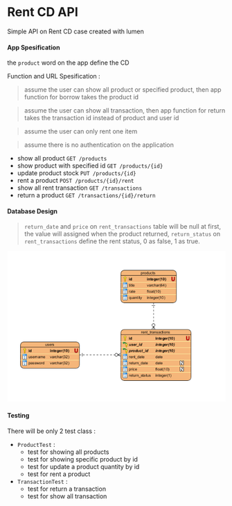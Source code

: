 # Rent CD API

Simple API on Rent CD case created with lumen

#### App Spesification

the `product` word on the app define the CD

Function and URL Spesification :
> assume the user can show all product or specified product, then app function for borrow takes the product id

> assume the user can show all transaction, then app function for return takes the transaction id instead of product and user id

>assume the user can only rent one item

>assume there is no authentication on the application

- show all product  `GET /products`
- show product with specified id  `GET /products/{id}`
- update product stock  `PUT /products/{id}`
- rent a product  `POST /products/{id}/rent`
- show all rent transaction `GET /transactions`
- return a product  `GET /transactions/{id}/return`

#### Database Design

> `return_date` and `price` on `rent_transactions` table will be null at first, the value will assigned when the product returned, `return_status` on `rent_transactions` define the rent status, 0 as false, 1 as true.

![database design](https://github.com/rizkysitohang3/rent_cd/raw/master/db.PNG)

#### Testing

There will be only 2 test class : 

- `ProductTest` :
  - test for showing all products 
  - test for showing specific product by id 
  - test for update a product quantity by id 
  - test for rent a product
- `TransactionTest` :
  - test for return a transaction
  - test for show all transaction
  







